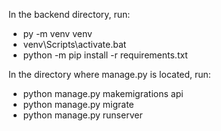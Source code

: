 In the backend directory, run:  
- py -m venv venv  
- venv\Scripts\activate.bat  
- python -m pip install -r requirements.txt

In the directory where manage.py is located, run:  
- python manage.py makemigrations api
- python manage.py migrate
- python manage.py runserver
